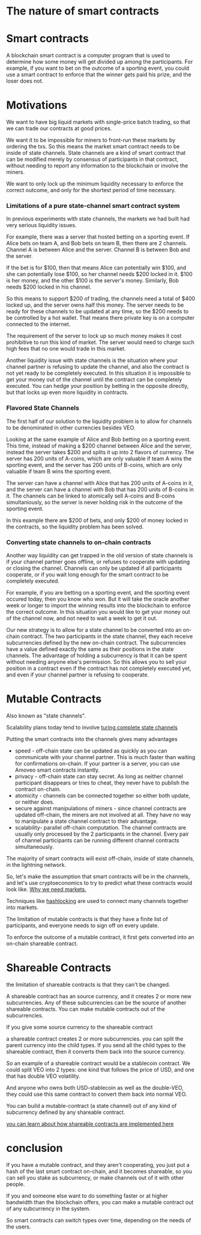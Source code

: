 # The nature of smart contracts

# Smart contracts

A blockchain smart contract is a computer program that is used to determine how some money will get divided up among the participants.
For example, if you want to bet on the outcome of a sporting event, you could use a smart contract to enforce that the winner gets paid his prize, and the loser does not.

# Motivations

We want to have big liquid markets with single-price batch trading, so that we can trade our contracts at good prices.

We want it to be impossible for miners to front-run these markets by ordering the txs.
So this means the market smart contract needs to be inside of state channels.
State channels are a kind of smart contract that can be modified merely by consensus of participants in that contract, without needing to report any information to the blockchain or involve the miners.

We want to only lock up the minimum liquidity necessary to enforce the correct outcome, and only for the shortest period of time necessary.

### Limitations of a pure state-channel smart contract system

In previous experiments with state channels, the markets we had built had very serious liquidity issues.

For example, there was a server that hosted betting on a sporting event.
If Alice bets on team A, and Bob bets on team B, then there are 2 channels. Channel A is between Alice and the server. Channel B is between Bob and the server.

If the bet is for $100, then that means Alice can potentially win $100, and she can potentially lose $100, so her channel needs $200 locked in it. $100 is her money, and the other $100 is the server's money.
Similarly, Bob needs $200 locked in his channel.

So this means to support $200 of trading, the channels need a total of $400 locked up, and the server owns half this money.
The server needs to be ready for these channels to be updated at any time, so the $200 needs to be controlled by a hot wallet. That means there private key is on a computer connected to the internet.

The requirement of the server to lock up so much money makes it cost prohibitive to run this kind of market. The server would need to charge such high fees that no one would trade in this market.

Another liquidity issue with state channels is the situation where your channel partner is refusing to update the channel, and also the contract is not yet ready to be completely executed. In this situation it is impossible to get your money out of the channel until the contract can be completely executed. You can hedge your position by betting in the opposite directly, but that locks up even more liquidity in contracts.

### Flavored State Channels

The first half of our solution to the liquidity problem is to allow for channels to be denominated in other currencies besides VEO.

Looking at the same example of Alice and Bob betting on a sporting event.
This time, instead of making a $200 channel between Alice and the server, instead the server takes $200 and splits it up into 2 flavors of currency.
The server has 200 units of A-coins, which are only valuable if team A wins the sporting event, and the server has 200 units of B-coins, which are only valuable if team B wins the sporting event.

The server can have a channel with Alice that has 200 units of A-coins in it, and the server can have a channel with Bob that has 200 units of B-coins in it. The channels can be linked to atomically sell A-coins and B-coins simultaniously, so the server is never holding risk in the outcome of the sporting event.

In this example there are $200 of bets, and only $200 of money locked in the contracts, so the liquidity problem has been solved.

### Converting state channels to on-chain contracts

Another way liquidity can get trapped in the old version of state channels is if your channel partner goes offline, or refuses to cooperate with updating or closing the channel.
Channels can only be updated if all participants cooperate, or if you wait long enough for the smart contract to be completely executed.

For example, if you are betting on a sporting event, and the sporting event occured today, then you know who won. But it will take the oracle another week or longer to import the winning results into the blockchain to enforce the correct outcome.
In this situation you would like to get your money out of the channel now, and not need to wait a week to get it out.

Our new strategy is to allow for a state channel to be converted into an on-chain contract.
The two participants in the state channel, they each receive subcurrencies defined by the new on-chain contract. The subcurrencies have a value defined exactly the same as their positions in the state channels. The advantage of holding a subcurrency is that it can be spent without needing anyone else's permission. So this allows you to sell your position in a contract even if the contract has not completely executed yet, and even if your channel partner is refusing to cooperate.

# Mutable Contracts

Also known as "state channels".

Scalability plans today tend to involve [turing complete state channels](programmable_state_channels.md)

Putting the smart contracts into the channels gives many advantages
* speed - off-chain state can be updated as quickly as you can communicate with your channel partner. This is much faster than waiting for confirmations on-chain. If your partner is a server, you can use Amoveo smart contracts instantly.
* privacy - off-chain state can stay secret. As long as neither channel participant disappears or tries to cheat, they never have to publish the contract on-chain.
* atomicity - channels can be connected together so either both update, or neither does.
* secure against manipulations of miners - since channel contracts are updated off-chain, the miners are not involved at all. They have no way to manipulate a state channel contract to their advantage.
* scalability- parallel off-chain computation. The channel contracts are usually only processed by the 2 participants in the channel. Every pair of channel participants can be running different channel contracts simultaneously.

The majority of smart contracts will exist off-chain, inside of state channels, in the lightning network.

So, let's make the assumption that smart contracts will be in the channels, and let's use cryptoeconomics to try to predict what these contracts would look like. 
[Why we need markets.](why_markets.md)

Techniques like [hashlocking](https://en.bitcoin.it/wiki/Atomic_cross-chain_trading) are used to connect many channels together into markets.

The limitation of mutable contracts is that they have a finite list of participants, and everyone needs to sign off on every update.

To enforce the outcome of a mutable contract, it first gets converted into an on-chain shareable contract.

# Shareable Contracts

the limitation of shareable contracts is that they can't be changed.

A shareable contract has an source currency, and it creates 2 or more new subcurrencies.
Any of these subcurrencies can be the source of another shareable contracts. You can make mutable contracts out of the subcurrencies.

If you give some source currency to the shareable contract

a shareable contract creates 2 or more subcurrencies. you can split the parent currency into the child types. If you send all the child types to the shareable contract, then it converts them back into the source currency.

So an example of a shareable contract would be a stablecoin contract. We could split VEO into 2 types: one kind that follows the price of USD, and one that has double VEO volatility.

And anyone who owns both USD-stablecoin as well as the double-VEO, they could use this same contract to convert them back into normal VEO.

You can build a mutable-contract (a state channel) out of any kind of subcurrency defined by any shareable contract.

[you can learn about how shareable contracts are implemented here](shareable_contracts_implementation.md)

# conclusion

If you have a mutable contract, and they aren't cooperating, you just put a hash of the last smart contract on-chain, and it becomes shareable, so you can sell you stake as subcurrency, or make channels out of it with other people.

If you and someone else want to do something faster or at higher bandwidth than the blockchain offers, you can make a mutable contract out of any subcurrency in the system.

So smart contracts can switch types over time, depending on the needs of the users.
